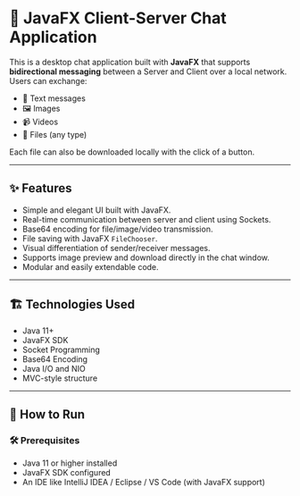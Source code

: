 # 📡 JavaFX Client-Server Chat Application

This is a desktop chat application built with **JavaFX** that supports **bidirectional messaging** between a Server and Client over a local network. Users can exchange:
- 💬 Text messages  
- 🖼️ Images  
- 📹 Videos  
- 📁 Files (any type)  

Each file can also be downloaded locally with the click of a button.

---

## ✨ Features

- Simple and elegant UI built with JavaFX.
- Real-time communication between server and client using Sockets.
- Base64 encoding for file/image/video transmission.
- File saving with JavaFX `FileChooser`.
- Visual differentiation of sender/receiver messages.
- Supports image preview and download directly in the chat window.
- Modular and easily extendable code.

---

## 🏗️ Technologies Used

- Java 11+
- JavaFX SDK
- Socket Programming
- Base64 Encoding
- Java I/O and NIO
- MVC-style structure

---

## 🧪 How to Run

### 🛠 Prerequisites

- Java 11 or higher installed
- JavaFX SDK configured
- An IDE like IntelliJ IDEA / Eclipse / VS Code (with JavaFX support)
